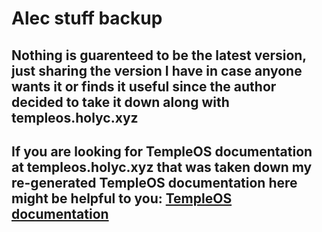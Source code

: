 # Alec stuff backup

## Nothing is guarenteed to be the latest version, just sharing the version I have in case anyone wants it or finds it useful since the author decided to take it down along with templeos.holyc.xyz

## If you are looking for TempleOS documentation at templeos.holyc.xyz that was taken down my re-generated TempleOS documentation here might be helpful to you: <a href="https://tinkeros.github.io/WbTempleOS/">TempleOS documentation</a>
